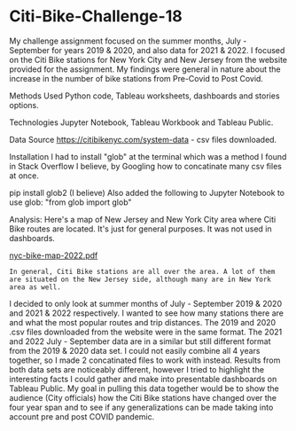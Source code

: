 # Citi-Bike-Challenge-18

  My challenge assignment focused on the summer months, July - September for years 2019 & 2020, and also data for 2021 & 2022.
I focused on the Citi Bike stations for New York City and New Jersey from the website provided for the assignment.  My findings 
were general in nature about the increase in the number of bike stations from Pre-Covid to Post Covid.


Methods Used
Python code, Tableau worksheets, dashboards and stories options. 


Technologies
Jupyter Notebook, Tableau Workbook and Tableau Public.


Data Source
https://citibikenyc.com/system-data - csv files downloaded.



Installation
I had to install "glob" at the terminal which was a method I found in Stack Overflow I believe, by Googling how to concatinate many csv files at once. 

pip install glob2 (I believe)
Also added the following to Jupyter Notebook to use glob: 
"from glob import glob"


Analysis:
Here's a map of New Jersey and New York City area where Citi Bike routes are located. It's just for general purposes. It was not used in dashboards.

[nyc-bike-map-2022.pdf](https://github.com/KatKess/Citi-Bike-Challenge-18/files/11403049/nyc-bike-map-2022.pdf)

    In general, Citi Bike stations are all over the area. A lot of them are situated on the New Jersey side, although many are in New York area as well. 
  I decided to only look at summer months of July - September 2019 & 2020 and 2021 & 2022 respectively. I wanted to see how many stations there are and what the most 
  popular routes and trip distances. The 2019 and 2020 .csv files downloaded from the website were in the same format.  The 2021 and 2022 July - September 
  data are in a similar but still different format from the 2019 & 2020 data set.  I could not easily combine all 4 years together, so I made 2 concatinated files 
  to work with instead. Results from both data sets are noticeably different, however I tried to highlight the interesting facts I could gather and make into presentable 
  dashboards on Tableau Public. My goal in pulling this data together would be to show the audience (City officials) how the Citi Bike stations have changed over the four year span
  and to see if any generalizations can be made taking into account pre and post COVID pandemic. 
